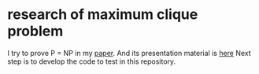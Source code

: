 # research of maximum clique problem
I try to prove P = NP in my [paper](https://www.researchgate.net/publication/340094288_Extract_maximum_clique_using_eigenvalue_relation).
And its presentation material is [here](https://www.researchgate.net/publication/340236791_Extract_maximum_clique_using_eigenvalue_relation)
Next step is to develop the code to test in this repository.

